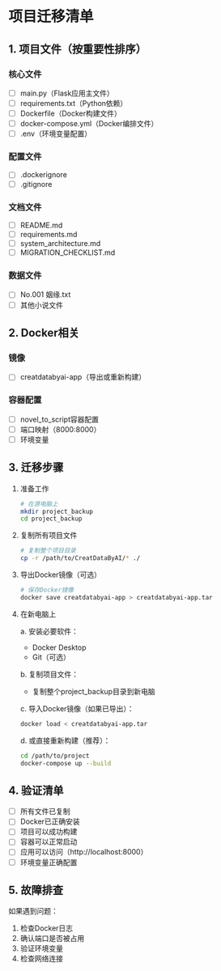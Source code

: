# 项目迁移清单

## 1. 项目文件（按重要性排序）

### 核心文件
- [ ] main.py（Flask应用主文件）
- [ ] requirements.txt（Python依赖）
- [ ] Dockerfile（Docker构建文件）
- [ ] docker-compose.yml（Docker编排文件）
- [ ] .env（环境变量配置）

### 配置文件
- [ ] .dockerignore
- [ ] .gitignore

### 文档文件
- [ ] README.md
- [ ] requirements.md
- [ ] system_architecture.md
- [ ] MIGRATION_CHECKLIST.md

### 数据文件
- [ ] No.001 姻缘.txt
- [ ] 其他小说文件

## 2. Docker相关

### 镜像
- [ ] creatdatabyai-app（导出或重新构建）

### 容器配置
- [ ] novel_to_script容器配置
- [ ] 端口映射（8000:8000）
- [ ] 环境变量

## 3. 迁移步骤

1. 准备工作
   ```bash
   # 在源电脑上
   mkdir project_backup
   cd project_backup
   ```

2. 复制所有项目文件
   ```bash
   # 复制整个项目目录
   cp -r /path/to/CreatDataByAI/* ./
   ```

3. 导出Docker镜像（可选）
   ```bash
   # 保存Docker镜像
   docker save creatdatabyai-app > creatdatabyai-app.tar
   ```

4. 在新电脑上

   a. 安装必要软件：
   - Docker Desktop
   - Git（可选）

   b. 复制项目文件：
   - 复制整个project_backup目录到新电脑

   c. 导入Docker镜像（如果已导出）：
   ```bash
   docker load < creatdatabyai-app.tar
   ```

   d. 或直接重新构建（推荐）：
   ```bash
   cd /path/to/project
   docker-compose up --build
   ```

## 4. 验证清单

- [ ] 所有文件已复制
- [ ] Docker已正确安装
- [ ] 项目可以成功构建
- [ ] 容器可以正常启动
- [ ] 应用可以访问（http://localhost:8000）
- [ ] 环境变量正确配置

## 5. 故障排查

如果遇到问题：
1. 检查Docker日志
2. 确认端口是否被占用
3. 验证环境变量
4. 检查网络连接 